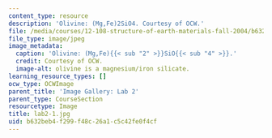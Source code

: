```yaml
---
content_type: resource
description: 'Olivine: (Mg,Fe)2SiO4. Courtesy of OCW.'
file: /media/courses/12-108-structure-of-earth-materials-fall-2004/b632beb4f299f48c26a1c5c42fe0f4cf_lab2-1.jpg
file_type: image/jpeg
image_metadata:
  caption: 'Olivine: (Mg,Fe){{< sub "2" >}}SiO{{< sub "4" >}}.'
  credit: Courtesy of OCW.
  image-alt: olivine is a magnesium/iron silicate.
learning_resource_types: []
ocw_type: OCWImage
parent_title: 'Image Gallery: Lab 2'
parent_type: CourseSection
resourcetype: Image
title: lab2-1.jpg
uid: b632beb4-f299-f48c-26a1-c5c42fe0f4cf
---
```

